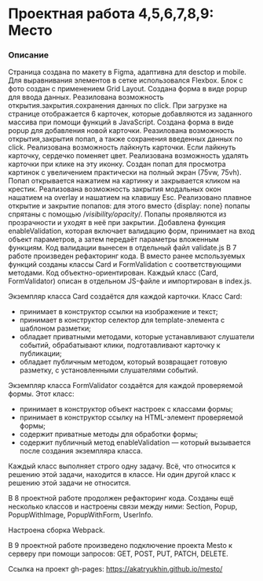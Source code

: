 # Проектная работа 4,5,6,7,8,9: Место

### Описание
Страница создана по макету в Figma, адаптивна для desctop и mobile.
Для выравнивания элементов в сетке использовался Flexbox. Блок с фото создан с применением Grid Layout.
Создана форма в виде popup для ввода данных. Реазилована возможность открытия.закрытия.сохранения данных по click.
При загрузке на странице отображается 6 карточек, которые добавляются из заданного массива при помощи функций в JavaScript.
Создана форма в виде popup для добавления новой карточки. Реазилована возможность открытия,закрытия попап, а также сохранения введенных данных по click.
Реализована возможность лайкнуть карточки. Если лайкнуть карточку, сердечко поменяет цвет.
Реализована возможность удалять карточки при клике на эту иконку.
Создан попап для просмотра картинок с увеличением практически на полный экран (75vw, 75vh). Попап открывается нажатием на картинку и закрывается кликом на крестик.
Реализована возможность закрытия модальных окон нашатием на overlay и нашатием на клавишу Esc.
Реализовано плавное открытие и закрытие попапов: для этого вместо {display: none} попапы спрятаны с помощью /*visibility/opacity*/. Попапы проявляются из прозрачности и уходят в неё при закрытии.
Добавлена функция enableValidation, которая включает валидацию форм, принимает на вход объект параметров, а затем передаёт параметры вложенным функциям. Код валидации вынесен в отдельный файл validate.js
В 7 работе произведен рефакторинг кода. В вместо ранее мспользуемых функций созданы классы Card и FormValidation с соответствующими методами.
Код объектно-ориентирован.
Каждый класс (Card, FormValidator) описан в отдельном JS-файле и импортирован в index.js.

Экземпляр класса Card создаётся для каждой карточки. Класс Card:
- принимает в конструктор ссылки на изображение и текст;
- принимает в конструктор селектор для template-элемента с шаблоном разметки;
- обладает приватными методами, которые устанавливают слушатели событий, обрабатывают клики, подготавливают карточку к публикации;
- обладает публичным методом, который возвращает готовую разметку, с установленными слушателями событий.

Экземпляр класса FormValidator создаётся для каждой проверяемой формы. Этот класс:
- принимает в конструктор объект настроек с классами формы;
- принимает в конструктор ссылку на HTML-элемент проверяемой формы;
- содержит приватные методы для обработки формы;
- содержит публичный метод enableValidation — который вызывается после создания экземпляра класса.

Каждый класс выполняет строго одну задачу. Всё, что относится к решению этой задачи, находится в классе. Ни один другой класс к решению этой задачи не относится.

В 8 проектной работе продолжен рефакторинг кода. Созданы ещё несколько классов и настроены связи между ними:
Section, Popup, PopupWithImage, PopupWithForm, UserInfo.

Настроена сборка Webpack.

В 9 проектной работе произведено подключение проекта Mesto к серверу при помощи запросов: GET, POST, PUT, PATCH, DELETE.


Ссылка на проект gh-pages: https://akatryukhin.github.io/mesto/


